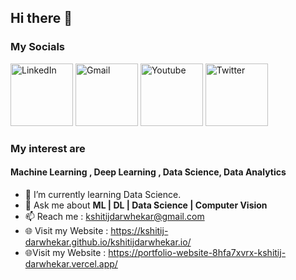 ## Hi there 👋

### My Socials 

[<img alt="LinkedIn" width="100px" src="https://1000logos.net/wp-content/uploads/2017/03/Linkedin-Logo.png" />](https://www.linkedin.com/in/kshitij-darwhekar-b15a33191/)
[<img alt="Gmail" width="100px" src="https://1000logos.net/wp-content/uploads/2021/05/Gmail-logo.png" />]( @kshitijdarwhekar@gamil.com )
[<img alt="Youtube" width="100px" src="https://www.freeiconspng.com/uploads/youtube-logo-png-transparent-image-5.png" />](https://www.youtube.com/@kshitijdarwhekar)
[<img alt="Twitter" width="100px" src="https://1000logos.net/wp-content/uploads/2021/04/Twitter-logo-768x432.png" />](https://twitter.com/KshitijDarwhek1)

### My interest are 
#### Machine Learning , Deep Learning , Data Science, Data Analytics

- 🌱 I’m currently learning Data Science.
- 💬 Ask me about <b> ML | DL | Data Science | Computer Vision </b>
- 📫 Reach me : kshitijdarwhekar@gmail.com
- :globe_with_meridians: Visit my Website : https://kshitij-darwhekar.github.io/kshitijdarwhekar.io/
-  :globe_with_meridians:Visit my Website : https://portfolio-website-8hfa7xvrx-kshitij-darwhekar.vercel.app/  
